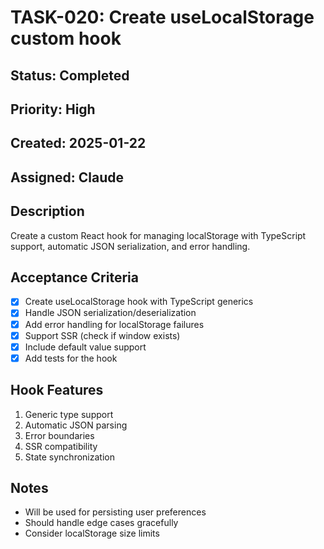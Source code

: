 # TASK-020: Create useLocalStorage custom hook

## Status: Completed
## Priority: High
## Created: 2025-01-22
## Assigned: Claude

## Description
Create a custom React hook for managing localStorage with TypeScript support, automatic JSON serialization, and error handling.

## Acceptance Criteria
- [x] Create useLocalStorage hook with TypeScript generics
- [x] Handle JSON serialization/deserialization
- [x] Add error handling for localStorage failures
- [x] Support SSR (check if window exists)
- [x] Include default value support
- [x] Add tests for the hook

## Hook Features
1. Generic type support
2. Automatic JSON parsing
3. Error boundaries
4. SSR compatibility
5. State synchronization

## Notes
- Will be used for persisting user preferences
- Should handle edge cases gracefully
- Consider localStorage size limits